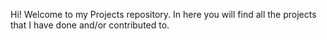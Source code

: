 Hi! Welcome to my Projects repository. In here you will find all the projects that I have done and/or contributed to. 
